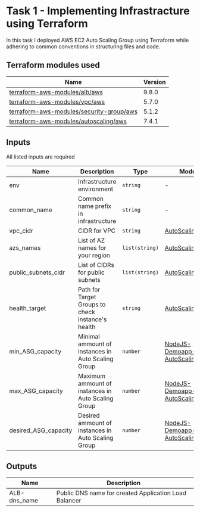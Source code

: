 # Task 1 - Implementing Infrastracture using Terraform

In this task I deployed AWS EC2 Auto Scaling Group using Terraform while adhering to common conventions in structuring files and code.

## Terraform modules used

| Name | Version |
|------|---------|
|[terraform-aws-modules/alb/aws](https://registry.terraform.io/modules/terraform-aws-modules/alb/aws/9.8.0)|9.8.0|
|[terraform-aws-modules/vpc/aws](https://registry.terraform.io/modules/terraform-aws-modules/vpc/aws/5.7.0)|5.7.0|
|[terraform-aws-modules/security-group/aws](https://registry.terraform.io/modules/terraform-aws-modules/security-group/aws/5.1.2)|5.1.2|
|[terraform-aws-modules/autoscaling/aws](https://registry.terraform.io/modules/terraform-aws-modules/autoscaling/aws/7.4.1)|7.4.1|

## Inputs

All listed inputs are required

| Name | Description | Type | Module |
|------|-------------|------|--------|
| env  |Infrastructure environment| `string` | - |
| common_name | Common name prefix in infrastructure | `string` | - |
|vpc_cidr|CIDR for VPC| `string` | [AutoScaling-VPC](/Week%203/Task%201%20-%20Terraform/infrastructure/common/network.tf#L1) |
|azs_names|List of AZ names for your region| `list(string)` | [AutoScaling-VPC](/Week%203/Task%201%20-%20Terraform/infrastructure/common/network.tf#L1) |
|public_subnets_cidr|List of CIDRs for public subnets| `list(string)` | [AutoScaling-VPC](/Week%203/Task%201%20-%20Terraform/infrastructure/common/network.tf#L1) |
|health_target| Path for Target Groups to check instance's health | `string` | [AutoScaling-ALB](/Week%203/Task%201%20-%20Terraform/infrastructure/common/network.tf#L86) |
|min_ASG_capacity|Minimal ammount of instances in Auto Scaling Group| `number` | [NodeJS-Demoapp-AutoScalingGroup](/Week%203/Task%201%20-%20Terraform/infrastructure/common/ec2.tf#L1) |
|max_ASG_capacity|Maximum ammount of instances in Auto Scaling Group| `number` | [NodeJS-Demoapp-AutoScalingGroup](/Week%203/Task%201%20-%20Terraform/infrastructure/common/ec2.tf#L1) |
|desired_ASG_capacity|Desired ammount of instances in Auto Scaling Group| `number` | [NodeJS-Demoapp-AutoScalingGroup](/Week%203/Task%201%20-%20Terraform/infrastructure/common/ec2.tf#L1) |

## Outputs

| Name | Description |
|------|-------------|
|ALB-dns_name| Public DNS name for created Application Load Balancer |